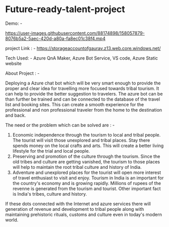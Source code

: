 # Future-ready-talent-project

Demo: -

https://user-images.githubusercontent.com/88174898/158057879-8076b5a2-5aec-420d-a80a-fa8ec01c38f4.mp4

project Link : -
https://storageaccountofgaurav.z13.web.core.windows.net/

Tech Used: - Azure QnA Maker, Azure Bot Service, VS code, Azure Static website

About Project : - 

Deploying a Azure chat bot which will be very smart enough to provide the proper and clear idea for travelling more focused towards tribal tourism. It can help to provide the better suggestion to travelers. The azure bot can be than further be trained and can be connected to the database of the travel list and booking sites. This can create a smooth experience for the professional and non professional traveler from the home to the destination and back.

The need or the problem which can be solved are : - 
1) Economic independence through the tourism to local and tribal people. The tourist will visit those unexplored and tribal places. Stay there spends money on the local crafts and arts. This will create a better living lifestyle for the trial and local people.
2) Preserving and promotion of the culture through the tourism. Since the old tribes and culture are getting vanished, the tourism to those places will help to maintain the root tribal culture and history of India. 
3) Adventure and unexplored places for the tourist will open more interest of travel enthusiast to visit and enjoy. Tourism in India is an important for the country's economy and is growing rapidly. Millions of rupees of the revenne is generated from the tourism and tourist. Other important fact is India's tribes, culture and history.


If these dots connected with the Internet and azure services there will generation of revenue and development to tribal people along with maintaining prehistoric rituals, customs and culture even in today's modern world.
